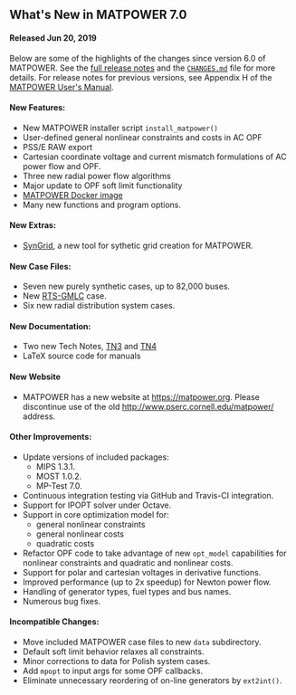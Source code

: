 What's New in MATPOWER 7.0
--------------------------

#### Released Jun 20, 2019

Below are some of the highlights of the changes since version 6.0 of
MATPOWER. See the [full release notes][1] and the [`CHANGES.md`][2]
file for more details. For release notes for previous versions, see
Appendix H of the [MATPOWER User's Manual][3].

#### New Features:
- New MATPOWER installer script `install_matpower()`
- User-defined general nonlinear constraints and costs in AC OPF
- PSS/E RAW export
- Cartesian coordinate voltage and current mismatch formulations of AC power flow
  and OPF.
- Three new radial power flow algorithms
- Major update to OPF soft limit functionality
- [MATPOWER Docker image][8]
- Many new functions and program options.

#### New Extras:
- [SynGrid][7], a new tool for sythetic grid creation for MATPOWER.

#### New Case Files:
- Seven new purely synthetic cases, up to 82,000 buses.
- New [RTS-GMLC][4] case.
- Six new radial distribution system cases.

#### New Documentation:
- Two new Tech Notes, [TN3][5] and [TN4][6]
- LaTeX source code for manuals

#### New Website
- MATPOWER has a new website at https://matpower.org. Please discontinue
  use of the old http://www.pserc.cornell.edu/matpower/ address.

#### Other Improvements:
- Update versions of included packages:
  - MIPS 1.3.1.
  - MOST 1.0.2.
  - MP-Test 7.0.
- Continuous integration testing via GitHub and Travis-CI integration.
- Support for IPOPT solver under Octave.
- Support in core optimization model for:
  - general nonlinear constraints
  - general nonlinear costs
  - quadratic costs
- Refactor OPF code to take advantage of new `opt_model` capabilities
  for nonlinear constraints and quadratic and nonlinear costs.
- Support for polar and cartesian voltages in derivative functions.
- Improved performance (up to 2x speedup) for Newton power flow.
- Handling of generator types, fuel types and bus names.
- Numerous bug fixes.

#### Incompatible Changes:
- Move included MATPOWER case files to new `data` subdirectory.
- Default soft limit behavior relaxes all constraints.
- Minor corrections to data for Polish system cases.
- Add `mpopt` to input args for some OPF callbacks.
- Eliminate unnecessary reordering of on-line generators by `ext2int()`.


[1]: https://github.com/MATPOWER/matpower/blob/master/docs/relnotes/MATPOWER-Release-Notes-7.0.md
[2]: https://github.com/MATPOWER/matpower/blob/master/CHANGES.md
[3]: https://github.com/MATPOWER/matpower/blob/master/docs/MATPOWER-manual.pdf
[4]: https://github.com/GridMod/RTS-GMLC
[5]: https://matpower.org/docs/TN3-More-OPF-Derivatives.pdf
[6]: https://matpower.org/docs/TN4-OPF-Derivatives-Cartesian.pdf
[7]: https://github.com/MATPOWER/mx-syngrid
[8]: https://github.com/MATPOWER/matpower/blob/master/docker/MATPOWER-Docker.md
